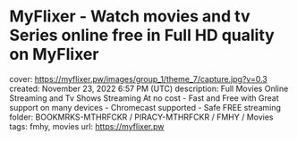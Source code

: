 # MyFlixer - Watch movies and tv Series online free in Full HD quality on MyFlixer

cover: https://myflixer.pw/images/group_1/theme_7/capture.jpg?v=0.3
created: November 23, 2022 6:57 PM (UTC)
description: Full Movies Online Streaming and Tv Shows Streaming At no cost - Fast and Free with Great support on many devices - Chromecast supported - Safe FREE streaming
folder: BOOKMRKS-MTHRFCKR / PIRACY-MTHRFCKR / FMHY / Movies
tags: fmhy, movies
url: https://myflixer.pw